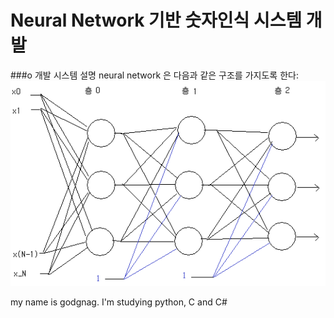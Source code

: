# Neural Network 기반 숫자인식 시스템 개발
###o 개발 시스템 설명
 neural network 은 다음과 같은 구조를 가지도록 한다:
![ex_screenshot](./111.png)


my name is godgnag. I'm studying python, C and C#
